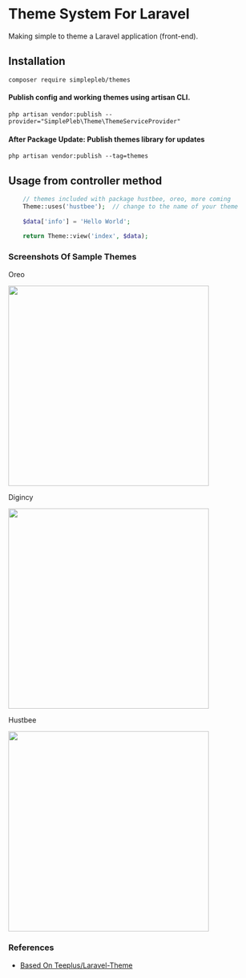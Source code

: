 # Theme System For Laravel

Making simple to theme a Laravel application (front-end). 

## Installation
``` composer require simplepleb/themes ```

#### Publish config and working themes using artisan CLI.

~~~
php artisan vendor:publish --provider="SimplePleb\Theme\ThemeServiceProvider"
~~~

#### After Package Update: Publish themes library for updates

```
php artisan vendor:publish --tag=themes 
```

## Usage from controller method

~~~php
	// themes included with package hustbee, oreo, more coming
    Theme::uses('hustbee');  // change to the name of your theme
            
    $data['info'] = 'Hello World'; 
    
    return Theme::view('index', $data);

~~~

### Screenshots Of Sample Themes

Oreo

<img src="./publishes/themes/oreo/screenshot.jpeg" width="400">

Digincy

<img src="./publishes/themes/digincy/screenshot.jpeg" width="400">

Hustbee

<img src="./publishes/themes/hustbee/screenshot.jpeg" width="400">



### References

- [Based On Teeplus/Laravel-Theme](https://github.com/teepluss/laravel-theme)
